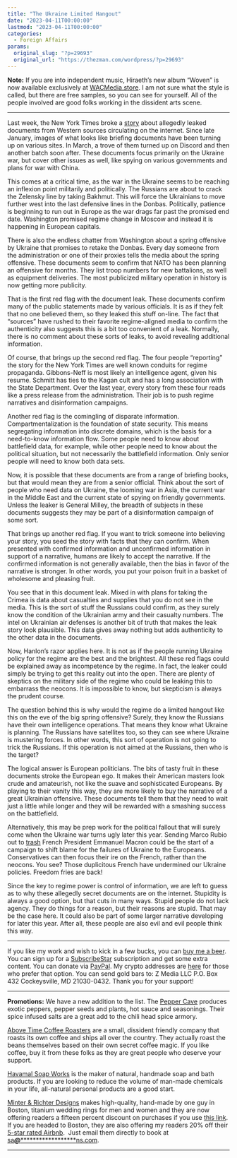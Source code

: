 ```yaml
---
title: "The Ukraine Limited Hangout"
date: "2023-04-11T00:00:00"
lastmod: "2023-04-11T00:00:00"
categories:
  - Foreign Affairs
params:
  original_slug: "?p=29693"
  original_url: "https://thezman.com/wordpress/?p=29693"
---
```


**Note:** If you are into independent music, Hiraeth’s new album “Woven”
is now available exclusively at
<a href="https://wacmedia.store/fs-hiraeth/" rel="noopener"
target="_blank">WACMedia.store</a>. I am not sure what the style is
called, but there are free samples, so you can see for yourself. All of
the people involved are good folks working in the dissident arts scene.

------------------------------------------------------------------------

Last week, the New York Times broke a
<a href="https://archive.is/jaKGm" rel="noopener"
target="_blank">story</a> about allegedly leaked documents from Western
sources circulating on the internet. Since late January, images of what
looks like briefing documents have been turning up on various sites. In
March, a trove of them turned up on Discord and then another batch soon
after. These documents focus primarily on the Ukraine war, but cover
other issues as well, like spying on various governments and plans for
war with China.

This comes at a critical time, as the war in the Ukraine seems to be
reaching an inflexion point militarily and politically. The Russians are
about to crack the Zelensky line by taking Bakhmut. This will force the
Ukrainians to move further west into the last defensive lines in the
Donbas. Politically, patience is beginning to run out in Europe as the
war drags far past the promised end date. Washington promised regime
change in Moscow and instead it is happening in European capitals.

There is also the endless chatter from Washington about a spring
offensive by Ukraine that promises to retake the Donbas. Every day
someone from the administration or one of their proxies tells the media
about the spring offensive. These documents seem to confirm that NATO
has been planning an offensive for months. They list troop numbers for
new battalions, as well as equipment deliveries. The most publicized
military operation in history is now getting more publicity.

That is the first red flag with the document leak. These documents
confirm many of the public statements made by various officials. It is
as if they felt that no one believed them, so they leaked this stuff
on-line. The fact that “sources” have rushed to their favorite
regime-aligned media to confirm the authenticity also suggests this is a
bit too convenient of a leak. Normally, there is no comment about these
sorts of leaks, to avoid revealing additional information.

Of course, that brings up the second red flag. The four people
“reporting” the story for the New York Times are well known conduits for
regime propaganda. Gibbons-Neff is most likely an intelligence agent,
given his resume. Schmitt has ties to the Kagan cult and has a long
association with the State Department. Over the last year, every story
from these four reads like a press release from the administration.
Their job is to push regime narratives and disinformation campaigns.

Another red flag is the comingling of disparate information.
Compartmentalization is the foundation of state security. This means
segregating information into discrete domains, which is the basis for a
need-to-know information flow. Some people need to know about
battlefield data, for example, while other people need to know about the
political situation, but not necessarily the battlefield information.
Only senior people will need to know both data sets.

Now, it is possible that these documents are from a range of briefing
books, but that would mean they are from a senior official. Think about
the sort of people who need data on Ukraine, the looming war in Asia,
the current war in the Middle East and the current state of spying on
friendly governments. Unless the leaker is General Milley, the breadth
of subjects in these documents suggests they may be part of a
disinformation campaign of some sort.

That brings up another red flag. If you want to trick someone into
believing your story, you seed the story with facts that they can
confirm. When presented with confirmed information and unconfirmed
information in support of a narrative, humans are likely to accept the
narrative. If the confirmed information is not generally available, then
the bias in favor of the narrative is stronger. In other words, you put
your poison fruit in a basket of wholesome and pleasing fruit.

You see that in this document leak. Mixed in with plans for taking the
Crimea is data about casualties and supplies that you do not see in the
media. This is the sort of stuff the Russians could confirm, as they
surely know the condition of the Ukrainian army and their casualty
numbers. The intel on Ukrainian air defenses is another bit of truth
that makes the leak story look plausible. This data gives away nothing
but adds authenticity to the other data in the documents.

Now, Hanlon’s razor applies here. It is not as if the people running
Ukraine policy for the regime are the best and the brightest. All these
red flags could be explained away as incompetence by the regime. In
fact, the leaker could simply be trying to get this reality out into the
open. There are plenty of skeptics on the military side of the regime
who could be leaking this to embarrass the neocons. It is impossible to
know, but skepticism is always the prudent course.

The question behind this is why would the regime do a limited hangout
like this on the eve of the big spring offensive? Surely, they know the
Russians have their own intelligence operations. That means they know
what Ukraine is planning. The Russians have satellites too, so they can
see where Ukraine is mustering forces. In other words, this sort of
operation is not going to trick the Russians. If this operation is not
aimed at the Russians, then who is the target?

The logical answer is European politicians. The bits of tasty fruit in
these documents stroke the European ego. It makes their American masters
look crude and amateurish, not like the suave and sophisticated
Europeans. By playing to their vanity this way, they are more likely to
buy the narrative of a great Ukrainian offensive. These documents tell
them that they need to wait just a little while longer and they will be
rewarded with a smashing success on the battlefield.

Alternatively, this may be prep work for the political fallout that will
surely come when the Ukraine war turns ugly later this year. Sending
Marco Rubio out to <a
href="https://www.breitbart.com/politics/2023/04/09/marco-rubio-slams-french-presidents-call-break-away-us-does-macron-speak-europe/"
rel="noopener" target="_blank">trash</a> French President Emmanuel
Macron could be the start of a campaign to shift blame for the failures
of Ukraine to the Europeans. Conservatives can then focus their ire on
the French, rather than the neocons. You see? Those duplicitous French
have undermined our Ukraine policies. Freedom fries are back!

Since the key to regime power is control of information, we are left to
guess as to why these allegedly secret documents are on the internet.
Stupidity is always a good option, but that cuts in many ways. Stupid
people do not lack agency. They do things for a reason, but their
reasons are stupid. That may be the case here. It could also be part of
some larger narrative developing for later this year. After all, these
people are also evil and evil people think this way.

------------------------------------------------------------------------

If you like my work and wish to kick in a few bucks, you can
<a href="https://www.buymeacoffee.com/mujolulu" rel="noopener"
target="_blank">buy me a beer</a>. You can sign up for a
<a href="https://www.subscribestar.com/the-z-blog" rel="noopener"
target="_blank">SubscribeStar</a> subscription and get some extra
content. You can donate via <a
href="https://www.paypal.com/donate/?cmd=_s-xclick&amp;hosted_button_id=UDAS2Q8JYA6CN&amp;source=url"
rel="noopener" target="_blank">PayPal</a>. My crypto addresses are
<a href="https://thezman.com/wordpress/?page_id=22713" rel="noopener"
target="_blank">here</a> for those who prefer that option. You can send
gold bars to: Z Media LLC P.O. Box 432 Cockeysville, MD 21030-0432.
Thank you for your support!

------------------------------------------------------------------------

**Promotions:** We have a new addition to the list. The
<a href="https://peppercave.com/shop/ols/products" rel="noopener"
target="_blank">Pepper Cave</a> produces exotic peppers, pepper seeds
and plants, hot sauce and seasonings. Their spice infused salts are a
great add to the chili head spice armory.

<a href="https://abovetimecoffee.com/" rel="noopener"
target="_blank">Above Time Coffee Roasters</a> are a small, dissident
friendly company that roasts its own coffee and ships all over the
country. They actually roast the beans themselves based on their own
secret coffee magic. If you like coffee, buy it from these folks as they
are great people who deserve your support.

<a href="https://havamalsoapworks.com/" rel="noopener"
target="_blank">Havamal Soap Works</a> is the maker of natural, handmade
soap and bath products. If you are looking to reduce the volume of
man-made chemicals in your life, all-natural personal products are a
good start.

<a href="https://www.minterandrichterdesigns.com/"
rel="noreferrer nofollow noopener" target="_blank">Minter &amp; Richter
Designs</a> makes high-quality, hand-made by one guy in Boston, titanium
wedding rings for men and women and they are now offering readers a
fifteen percent discount on purchases if you use
<a href="https://www.minterandrichterdesigns.com/discount/ZMAN"
rel="noreferrer nofollow noopener" target="_blank">this link</a>.
<span class="highlight"><span class="colour"><span class="font"><span class="size">If
you are headed to Boston, they are also offering my readers 20% off
their <a
href="https://www.airbnb.com/users/7988017/listings?user_id=7988017&amp;s=3"
rel="noopener noreferrer" target="_blank">5-star rated Airbnb</a>.  Just
email them directly to book at
<a href="mailto:sa***@*********************ns.com"
data-original-string="mO8ELvRldE8L6ZqVXb4vgg==cb7uNK3ORcin575dWIRAu1iiCGbQjPoioV8jibhBe0/LgWufX1vvxl11EV0DBZvp8Mc"><span
class="apbct-email-encoder"
data-original-string="cTkSWWgf2MNn54zNX33CAA==cb7f7q/BhaeMBzxEQMzKlP04eINUoJoA9qoMHah/J/51NpK4ZXr0Ljaa9oSnMMNn2P6"
title="This contact has been encoded by Anti-Spam by CleanTalk. Click to decode. To finish the decoding make sure that JavaScript is enabled in your browser.">sa<span
class="apbct-blur">***</span>@<span
class="apbct-blur">*********************</span>ns.com</span></a>.</span></span></span></span>

------------------------------------------------------------------------
